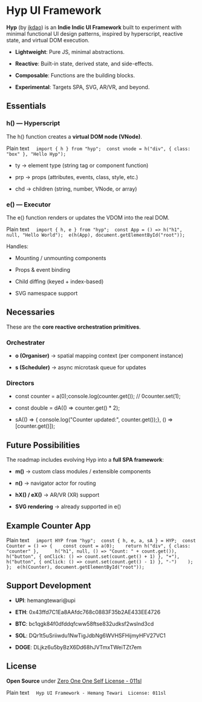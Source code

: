 Hyp UI Framework
================

**Hyp** (by [ikdao](https://ikdao.org)) is an **Indie Indic UI Framework** built to experiment with minimal functional UI design patterns, inspired by hyperscript, reactive state, and virtual DOM execution.

*   **Lightweight**: Pure JS, minimal abstractions.
    
*   **Reactive**: Built-in state, derived state, and side-effects.
    
*   **Composable**: Functions are the building blocks.
    
*   **Experimental**: Targets SPA, SVG, AR/VR, and beyond.
    

Essentials
----------

### h() — Hyperscript

The h() function creates a **virtual DOM node (VNode)**.

Plain text
`   import { h } from "hyp";  const vnode = h("div", { class: "box" }, "Hello Hyp");   `

*   ty → element type (string tag or component function)
    
*   prp → props (attributes, events, class, style, etc.)
    
*   chd → children (string, number, VNode, or array)
    

### e() — Executor

The e() function renders or updates the VDOM into the real DOM.

Plain text
`   import { h, e } from "hyp";  const App = () => h("h1", null, "Hello World");  e(h(App), document.getElementById("root"));   `

Handles:

*   Mounting / unmounting components
    
*   Props & event binding
    
*   Child diffing (keyed + index-based)
    
*   SVG namespace support
    

Necessaries
-----------

These are the **core reactive orchestration primitives**.

### Orchestrater

*   **o (Organiser)** → spatial mapping context (per component instance)
    
*   **s (Scheduler)** → async microtask queue for updates
    

### Directors

*   const counter = a(0);console.log(counter.get()); // 0counter.set(1);
    
*   const double = dA(() => counter.get() \* 2);
    
*   sA(() => { console.log("Counter updated:", counter.get());}, () => \[counter.get()\]);
    

Future Possibilities
--------------------

The roadmap includes evolving Hyp into a **full SPA framework**:

*   **m()** → custom class modules / extensible components
    
*   **n()** → navigator actor for routing
    
*   **hX() / eX()** → AR/VR (XR) support
    
*   **SVG rendering** → already supported in e()
    

Example Counter App
-------------------

Plain text
`   import HYP from "hyp";  const { h, e, a, sA } = HYP;  const Counter = () => {    const count = a(0);    return h("div", { class: "counter" },      h("h1", null, () => "Count: " + count.get()),      h("button", { onClick: () => count.set(count.get() + 1) }, "+"),      h("button", { onClick: () => count.set(count.get() - 1) }, "-")    );  };  e(h(Counter), document.getElementById("root"));   `

Support Development
-------------------

*   **UPI**: hemangtewari@upi
    
*   **ETH**: 0x43ffd7C1Ea8AAfdc768c0883F35b2AE433EE4726
    
*   **BTC**: bc1qgk84f0dfddqfcww58ftse832udksf2wslnd3cd
    
*   **SOL**: DQr1t5uSriiwdu1NwTigJdbNg6WVHSFHijmyHFV27VC1
    
*   **DOGE**: DLjkz6u5byBzX6Dd68hJVTmxTWeiTZt7em
    

License
-------

**Open Source** under [Zero One One Self License - 011sl](https://legal.ikdao.org/license/011sl)

Plain text
`   Hyp UI Framework - Hemang Tewari  License: 011sl   `
